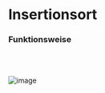 # Insertionsort
### Funktionsweise


<br>
<br>

![image](https://user-images.githubusercontent.com/83044113/151964875-3c7383ad-049f-4550-855e-bdc7dc391527.png)

